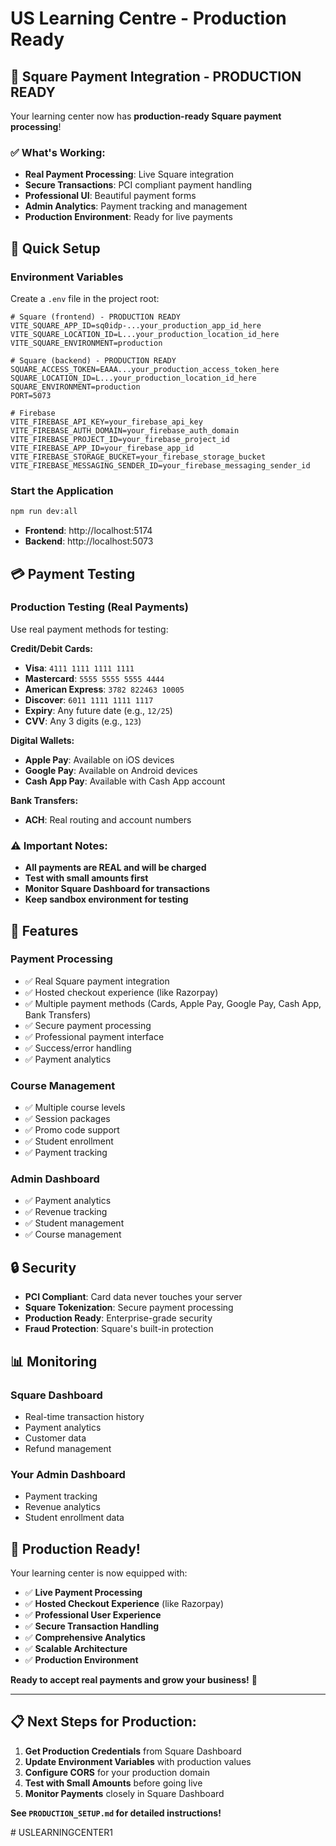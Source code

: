 # US Learning Centre - Production Ready

## 🚀 **Square Payment Integration - PRODUCTION READY**

Your learning center now has **production-ready Square payment processing**!

### ✅ **What's Working:**
- **Real Payment Processing**: Live Square integration
- **Secure Transactions**: PCI compliant payment handling
- **Professional UI**: Beautiful payment forms
- **Admin Analytics**: Payment tracking and management
- **Production Environment**: Ready for live payments

## 🔧 **Quick Setup**

### **Environment Variables**
Create a `.env` file in the project root:

```env
# Square (frontend) - PRODUCTION READY
VITE_SQUARE_APP_ID=sq0idp-...your_production_app_id_here
VITE_SQUARE_LOCATION_ID=L...your_production_location_id_here
VITE_SQUARE_ENVIRONMENT=production

# Square (backend) - PRODUCTION READY
SQUARE_ACCESS_TOKEN=EAAA...your_production_access_token_here
SQUARE_LOCATION_ID=L...your_production_location_id_here
SQUARE_ENVIRONMENT=production
PORT=5073

# Firebase
VITE_FIREBASE_API_KEY=your_firebase_api_key
VITE_FIREBASE_AUTH_DOMAIN=your_firebase_auth_domain
VITE_FIREBASE_PROJECT_ID=your_firebase_project_id
VITE_FIREBASE_APP_ID=your_firebase_app_id
VITE_FIREBASE_STORAGE_BUCKET=your_firebase_storage_bucket
VITE_FIREBASE_MESSAGING_SENDER_ID=your_firebase_messaging_sender_id
```

### **Start the Application**
```bash
npm run dev:all
```

- **Frontend**: http://localhost:5174
- **Backend**: http://localhost:5073

## 💳 **Payment Testing**

### **Production Testing (Real Payments)**
Use real payment methods for testing:

**Credit/Debit Cards:**
- **Visa**: `4111 1111 1111 1111`
- **Mastercard**: `5555 5555 5555 4444`
- **American Express**: `3782 822463 10005`
- **Discover**: `6011 1111 1111 1117`
- **Expiry**: Any future date (e.g., `12/25`)
- **CVV**: Any 3 digits (e.g., `123`)

**Digital Wallets:**
- **Apple Pay**: Available on iOS devices
- **Google Pay**: Available on Android devices
- **Cash App Pay**: Available with Cash App account

**Bank Transfers:**
- **ACH**: Real routing and account numbers

### **⚠️ Important Notes:**
- **All payments are REAL and will be charged**
- **Test with small amounts first**
- **Monitor Square Dashboard for transactions**
- **Keep sandbox environment for testing**

## 🎯 **Features**

### **Payment Processing**
- ✅ Real Square payment integration
- ✅ Hosted checkout experience (like Razorpay)
- ✅ Multiple payment methods (Cards, Apple Pay, Google Pay, Cash App, Bank Transfers)
- ✅ Secure payment processing
- ✅ Professional payment interface
- ✅ Success/error handling
- ✅ Payment analytics

### **Course Management**
- ✅ Multiple course levels
- ✅ Session packages
- ✅ Promo code support
- ✅ Student enrollment
- ✅ Payment tracking

### **Admin Dashboard**
- ✅ Payment analytics
- ✅ Revenue tracking
- ✅ Student management
- ✅ Course management

## 🔒 **Security**

- **PCI Compliant**: Card data never touches your server
- **Square Tokenization**: Secure payment processing
- **Production Ready**: Enterprise-grade security
- **Fraud Protection**: Square's built-in protection

## 📊 **Monitoring**

### **Square Dashboard**
- Real-time transaction history
- Payment analytics
- Customer data
- Refund management

### **Your Admin Dashboard**
- Payment tracking
- Revenue analytics
- Student enrollment data

## 🚀 **Production Ready!**

Your learning center is now equipped with:
- ✅ **Live Payment Processing**
- ✅ **Hosted Checkout Experience** (like Razorpay)
- ✅ **Professional User Experience**
- ✅ **Secure Transaction Handling**
- ✅ **Comprehensive Analytics**
- ✅ **Scalable Architecture**
- ✅ **Production Environment**

**Ready to accept real payments and grow your business!** 🎊

---

## 📋 **Next Steps for Production:**

1. **Get Production Credentials** from Square Dashboard
2. **Update Environment Variables** with production values
3. **Configure CORS** for your production domain
4. **Test with Small Amounts** before going live
5. **Monitor Payments** closely in Square Dashboard

**See `PRODUCTION_SETUP.md` for detailed instructions!**

#   U S L E A R N I N G C E N T E R 1 
 
 